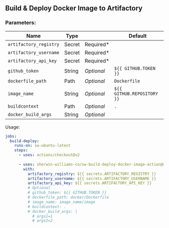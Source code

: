 
## Build & Deploy Docker Image to Artifactory

### Parameters: 
Name | Type |        | Default |
---  | ---  | ---------- | ------- |
`artifactory_registry`| Secret | Required*
`artifactory_username` | Secret | Required*
`artifactory_api_key` | Secret | Required*
`github_token` | String | *Optional* | `${{ GITHUB.TOKEN }}`
`dockerfile_path` | Path | *Optional*  | `Dockerfile`
`image_name`      | String | *Optional*  | `${{ GITHUB.REPOSITORY }}`
`buildcontext` | Path | *Optional* | `.`
`docker_build_args` | String | *Optional*

Usage:
```yaml
jobs:
  build-deploy:
    runs-on: sw-ubuntu-latest
    steps:
      - uses: actions/checkout@v2
      
      - uses: sherwin-williams-co/sw-build-deploy-docker-image-action@main
        with:
          artifactory_registry: ${{ secrets.ARTIFACTORY_REGISTRY }}
          artifactory_username: ${{ secrets.ARTIFACTORY_USERNAME }}
          artifactory_api_key: ${{ secrets.ARTIFACTORY_API_KEY }}
          # Optional
          # github_token: ${{ GITHUB.TOKEN }}
          # dockerfile_path: docker/Dockerfile
          # image_name: image_name/image
          # buildcontext: .
          # docker_build_args: |
            # args1=1
            # args2=2
```
